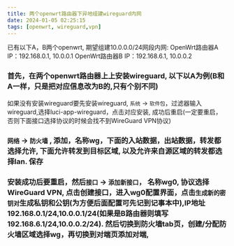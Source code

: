 ```yaml
---
title: 两个openwrt路由器下异地组建wireguard内网
date: 2024-01-05 02:25:15
tags: [openwrt, wireguard,vpn]
---
```

已有以下A，B两个openwrt, 期望组建10.0.0.0/24网段内网:
OpenWrt路由器A IP：192.168.0.1, 10.0.0.1
OpenWrt路由器B IP：192.168.6.1, 10.0.0.2

### 首先，在两个openwrt路由器上上安装wireguard, 以下以A为例(B和A一样，只是把对应信息改为B的,只有个别不同)
如果没有安装wireguard要先安装wireguard, `系统` -> `软件包`，过滤器输入wireguard,选择luci-app-wireguard，点击对应安装, 成功后重启(一定要重启，否则下面接口选择协议的时候会找不到WireGuard VPN协议)

### `网络` -> `防火墙` , 添加，名称wg，下面的入站数据，出站数据，转发都选择允许, 下面允许转发到目标区域, 以及允许来自源区域的转发都选择lan. 保存


### 安装成功后要重启，然后`接口` -> `添加新接口`， 名称wg0, 协议选择WireGuard VPN, 点击创建接口，进入wg0配置界面，点击`生成新的密钥对`生成私钥和公钥(为方便后面配置可先记到记事本中),IP地址192.168.0.1/24,10.0.0.1/24(如果是B路由器则填写192.168.6.1/24,10.0.0.2/24). 然后切换到防火墙tab页，创建/分配防火墙区域选择wg，再切换到对端页添加对端,


